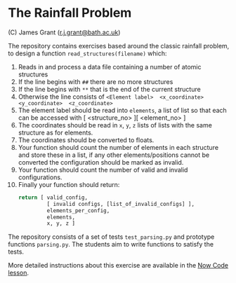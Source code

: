 # The Rainfall Problem

(C) James Grant (r.j.grant@bath.ac.uk)

The repository contains exercises based around the classic rainfall problem, to design a function `read_structures(filename)` which:

1. Reads in and process a data file containing a number of atomic structures
2. If the line begins with `##` there are no more structures
3. If the line begins with `**` that is the end of the current structure
4. Otherwise the line consists of `<Element label>  <x_coordinate>  <y_coordinate>  <z_coordinate>`
5. The element label should be read into `elements`, a list of list so that each can be accessed with [ <structure_no> ][ <element_no> ] 
6. The coordinates should be read in `x`, `y`, `z` lists of lists with the same structure as for elements.
7. The coordinates should be converted to floats.
8. Your function should count the number of elements in each structure and store these in a list, if any other elements/positions cannot be converted the configuration should be marked as invalid.
9. Your function should count the number of valid and invalid configurations.
10. Finally your function should return:
    ```python
    return [ valid_config,
             [ invalid configs, [list_of_invalid_configs] ],
             elements_per_config,
             elements,
             x, y, z ]
    ```

The repository consists of a set of tests `test_parsing.py` and prototype functions `parsing.py`.  The students aim to write functions to satisfy the tests.

More detailed instructions about this exercise are available in the [Now Code lesson](https://arc-bath.github.io/now-code/02-parsing.html).
